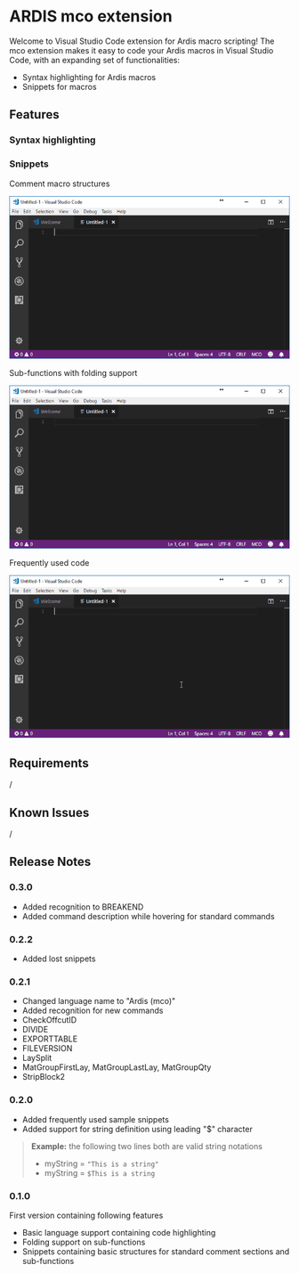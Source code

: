 # ARDIS mco extension

Welcome to Visual Studio Code extension for Ardis macro scripting! The mco extension makes it easy to code your Ardis macros in Visual Studio Code, with an expanding set of functionalities:

* Syntax highlighting for Ardis macros
* Snippets for macros

## Features

### Syntax highlighting


### Snippets

Comment macro structures

![Comment](https://raw.githubusercontent.com/Klercken/Ardis-mco/master/images/comment.gif)

Sub-functions with folding support

![SubFunctions](https://raw.githubusercontent.com/Klercken/Ardis-mco/master/images/subfunctions.gif)

Frequently used code

![FreqCode](https://raw.githubusercontent.com/Klercken/Ardis-mco/master/images/freqcode.gif)

## Requirements

/

## Known Issues

/

## Release Notes

### 0.3.0
* Added recognition to BREAKEND
* Added command description while hovering for standard commands


### 0.2.2

* Added lost snippets

### 0.2.1

* Changed language name to "Ardis (mco)"
* Added recognition for new commands
 * CheckOffcutID
 * DIVIDE
 * EXPORTTABLE
 * FILEVERSION
 * LaySplit
 * MatGroupFirstLay, MatGroupLastLay, MatGroupQty
 * StripBlock2

### 0.2.0

* Added frequently used sample snippets
* Added support for string definition using leading "$" character
> **Example:** the following two lines both are valid string notations
> * myString = ``` "This is a string" ```
> * myString = ``` $This is a string ```

### 0.1.0

First version containing following features
* Basic language support containing code highlighting
* Folding support on sub-functions
* Snippets containing basic structures for standard comment sections and sub-functions
